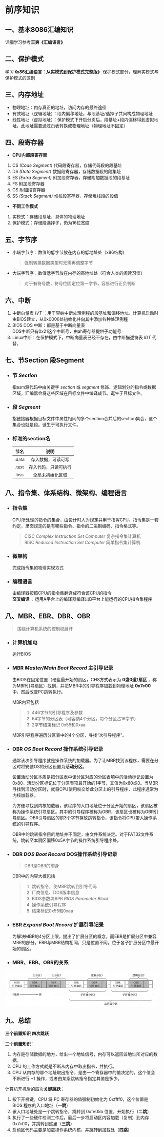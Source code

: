 # 前序知识
## 一、基本8086汇编知识
详细学习参考**王爽《汇编语言》**

## 二、保护模式
学习 **《x86汇编语言：从实模式到保护模式完整版》** 保护模式部分，理解实模式与保护模式的区别

## 三、内存地址
- 物理地址：内存真正的地址，访问内存的最终途径
- 有效地址（逻辑地址）：段内偏移地址，与段基址/选择子共同构成物理地址
- 线性地址（虚拟地址）：保护模式下开启分页后，段基址+段内偏移得到虚拟地址，此地址需要通过页表转换成物理地址（物理地址不固定）

## 四、段寄存器
- **CPU内部段寄存器** 
 1. CS *(Code Segment)* 代码段寄存器，存储代码段的段基址
 2. DS *(Data Segment)* 数据段寄存器，存储数据段的段集址
 3. ES *(Extra Segment)* 附加段寄存器，存储附加数据段的段基址
 4. FS 附加段寄存器
 5. GS 附加段寄存器
 6. SS *(Stack Segment)* 堆栈段寄存器，存储堆栈段的段值
- **不同工作模式**
 1. 实模式：存储段基址，具体的物理地址
 2. 保护模式：存储段选择子，仍为16位宽度

## 五、字节序
- 小端字节序：数值的低字节放在内存的低地址处（x86结构）
    > 强制转换数据类型时无需再调整字节
- 大端字节序：数值低字节放在内存的高地址处（符合人类的阅读习惯）
    > 对于有符号数，符号位固定位第一字节，容易进行正负判断

## 六、中断
1. 中断向量表 *IVT* ：用于容纳中断处理例程的段基址和偏移地址。计算机启动时由BIOS建立，从0x0000处初始化并向其中添加各种处理例程
2. BIOS DOS 中断：都是基于中断向量表  
DOS中断只有0x21这个中断号，由ah寄存器提供子功能号
3. Linux中断：在保护模式下，中断向量表已经不存在，由中断描述符表 *IDT* 代替。

## 七、节Section 段Segment
- ### 节 *Section* 
  指asm源代码中由关键字 *section* 或 *segment* 修饰、逻辑划分的指令或数据区域，汇编器会将这些区域在目标文件中编译成节。诞生于目标文件。
- ### 段 *Segment* 
  指链接器根据目标文件中属性相同的多个section合并后的section集合，这个集合也就是段。诞生于可执行文件。
- ### 标准的section名


  | 节名 | 说明 | 
  | :----: | :----: |
  | .data | 存入数据，可读可写 |
  | .text | 存入代码，只读可执行 |
  | .bss | 全局未初始化区域 |

## 八、指令集、体系结构、微架构、编程语言
- ### 指令集
  CPU所处理的指令的集合，由设计时人为规定并用于指挥CPU。指令集是一套约定，里面规定的是有哪些指令、指令的二进制编码、指令格式等。

  > CISC *Complex Instruction Set Computer* 复杂指令集计算机  
  > RISC *Reduced Instruction Set Computer* 简单指令集计算机

- ### 微架构
  完成指令集的物理实现方式

- ### 编程语言
  由编译器按照CPU的指令集翻译成符合该CPU的指令  
  **交叉编译** ：运用A平台上的编译器编译出B平台上能运行的CPU指令集程序

## 八、MBR、EBR、DBR、OBR  
  > 围绕计算机系统的控制权展开
  - ### 计算机加电
    运行BIOS
  - ### MBR *Master/Main Boot Record* 主引导记录
    由BIOS在固定位置（硬盘最开始的扇区，CHS方式表示为 **0盘0道1扇区** ，称为MBR引导扇区）找到，并把MBR中的引导程序加载到物理地址 **0x7c00** 中，然后改变PC跳转执行。

    MBR内容包括  
    >1. 446字节的引导程序及参数  
    >2. 64字节的分区表（可容纳4个分区，每个分区占16字节）  
    >3. 2字节结束标记 0x55和0xaa  
    
    MBR引导程序遍历分区表中的4个分区，寻找“次引导程序”。
  - ### OBR *OS Boot Record* 操作系统引导记录
    通常该次引导程序就是操作系统的加载器。为了让MBR找到该程序，需要在分区时将安装OS的分区设置为**活动分区**。

    设置活动分区本质是把分区表中该分区对应的分区表项中的活动标记设置为0x80。活动分区标记位于分区表项最开始的1字节，其值为0x80或0。当MBR寻找到活动分区时，就将CPU使用权交给此分区上的引导程序，此程序通常为内核加载器。

    为方便寻找到内核加载器，该程序的入口地址位于分区开始的扇区，该扇区被称为操作系统引导扇区。其中的引导程序被称为OBR，该扇区也被称为OBR引导扇区。OBR引导扇区的前3个字节存放跳转指令，该指令将CPU带入操作系统的引导程序。

    OBR中的跳转指令目的地址并不固定，由文件系统决定。对于FAT32文件系统，跳转至本扇区偏移0x5A字节的操作系统引导程序处。

  - ### DBR *DOS Boot Record* DOS操作系统引导记录
    > DBR是OBR的前身
    
    DBR中的内容大概包括
    >1. 跳转指令，使MBR跳转到引导代码
    >2. 厂商信息、DOS版本信息
    >3. BIOS参数块BPB *BIOS Parameter Block*
    >4. 操作系统引导程序
    >5. 结束标记0x55和0xaa

  - ### EBR *Expand Boot Record* 扩展引导记录
    为解决MBR的4分区上限，提出了扩展分区的概念。而EBR是扩展分区中兼容MBR的部分。EBR与MBR结构相同，只是位置不同。位于各子扩展分区中最开始的扇区。

  - ### MBR、EBR、OBR的关系
  ![Boot Record](0.8_1.jpg)

## 九、总结
**三个前置知识 四次跳跃**

三个**前置知识**：

1. 内存是存储数据的地方，给出一个地址信号，内存可以返回该地址所对应的数据。
2. CPU 的工作方式就是不断从内存中取出指令，并执行。
3. CPU 从内存的哪个地址取出指令，是由一个寄存器中的值决定的，这个值会不断进行 +1 操作，或者由某条跳转指令指定其值是多少。

计算机开机后的四次**关键跳跃**：

1. 按下开机键，CPU 将 PC 寄存器的值强制初始化为 0xffff0，这个位置是 BIOS 程序的入口地址（**一跳**）
2. 该入口地址处是一个跳转指令，跳转到 0xfe05b 位置，开始执行（**二跳**）
3. 执行了一些硬件检测工作后，最后一步将启动区内容加载（复制）到内存 0x7c00，并跳转到这里（**三跳**）
4. 启动区代码主要是加载操作系统内核，并跳转到加载处（**四跳**）
